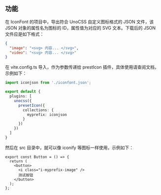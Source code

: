 ## 功能

在 IconFont 的项目中，导出符合 UnoCSS 自定义图标格式的 JSON 文件，该 JSON 对象的属性名为图标的 ID，属性值为对应的 SVG 文本。下载后的 JSON 文件应是如下格式：

```json
{
  "image": "<svg> 内容... </svg>",
  "video": "<svg> 内容... </svg>"
}
```

在 vite.config.ts 导入，作为参数传递给 prestIcon 插件，具体使用请查阅文档，示例如下：

```ts
import iconjson from './iconfont.json';

export default {
  plugins: [
    unocss({
      presetIcon({
        collections: {
          myprefix: iconjson
        }
      })
    })
  ]
}
```

然后在 src 目录中，就可以像 iconify 等图标一样使用，示例如下：

```tsx
export const Button = () => {
  return (
    <button>
      <i class="i-myprefix-image" />
      测试按钮
    </button>
  );
};
```
